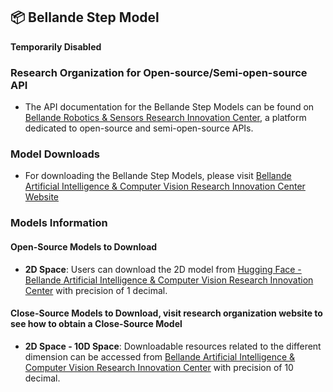 ## 📦 Bellande Step Model

**Temporarily Disabled**

### Research Organization for Open-source/Semi-open-source API
- The API documentation for the Bellande Step Models can be found on [Bellande Robotics & Sensors Research Innovation Center](https://robotics-sensors.github.io), a platform dedicated to open-source and semi-open-source APIs.

### Model Downloads
- For downloading the Bellande Step Models, please visit [Bellande Artificial Intelligence & Computer Vision Research Innovation Center Website](https://artificial-intelligence-computer-vision.github.io)

### Models Information
#### Open-Source Models to Download
- **2D Space**: Users can download the 2D model from [Hugging Face - Bellande Artificial Intelligence & Computer Vision Research Innovation Center](https://huggingface.co/Artificial-Intelligence-Computer-Vision) with precision of 1 decimal.


#### Close-Source Models to Download, visit research organization website to see how to obtain a Close-Source Model
- **2D Space - 10D Space**: Downloadable resources related to the different dimension can be accessed from [Bellande Artificial Intelligence & Computer Vision Research Innovation Center](https://artificial-intelligence-computer-vision.github.io) with precision of 10 decimal.
